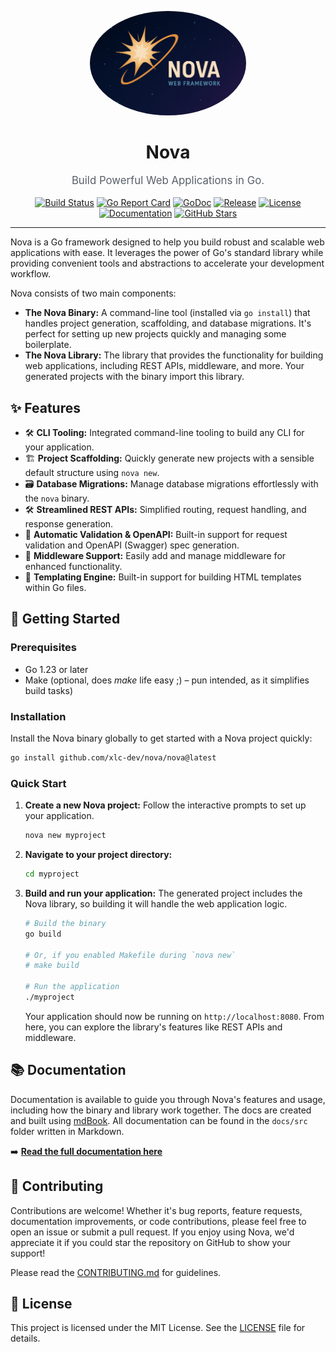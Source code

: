 <p align="center">
  <a href="https://github.com/xlc-dev/nova">
    <img src="./docs/nova.png" alt="Nova Logo" width="250" style="border-radius: 50%;">
  </a>
</p>

<h1 align="center">Nova</h1>

<p align="center" style="font-size: 1.2em; color: #586069;">
  Build Powerful Web Applications in Go.
</p>

<p align="center">
  <a href="https://github.com/xlc-dev/nova/actions"><img src="https://img.shields.io/github/actions/workflow/status/xlc-dev/nova/cicd.yml?branch=main&style=for-the-badge&logo=githubactions&logoColor=white" alt="Build Status"></a>
  <a href="https://goreportcard.com/report/github.com/xlc-dev/nova"><img src="https://goreportcard.com/badge/github.com/xlc-dev/nova" alt="Go Report Card"></a>
  <a href="https://pkg.go.dev/github.com/xlc-dev/nova"><img src="https://img.shields.io/badge/go.dev-reference-007d9c?style=for-the-badge&logo=go&logoColor=white" alt="GoDoc"></a>
  <a href="https://github.com/xlc-dev/nova/releases"><img src="https://img.shields.io/github/v/release/xlc-dev/nova?style=for-the-badge&logo=github&logoColor=white" alt="Release"></a>
  <a href="./LICENSE"><img src="https://img.shields.io/github/license/xlc-dev/nova?style=for-the-badge&color=blue" alt="License"></a>
  <a href="https://xlc-dev.github.io/nova/book"><img src="https://img.shields.io/badge/📖-Documentation-informational?style=for-the-badge" alt="Documentation"></a>
  <a href="https://github.com/xlc-dev/nova/stargazers"><img src="https://img.shields.io/github/stars/xlc-dev/nova?style=for-the-badge&color=gold&logo=github" alt="GitHub Stars"></a>
</p>

---

Nova is a Go framework designed to help you build robust and scalable web applications with ease. It leverages the power of Go's standard library while providing convenient tools and abstractions to accelerate your development workflow.

Nova consists of two main components:

- **The Nova Binary:** A command-line tool (installed via `go install`) that handles project generation, scaffolding, and database migrations. It's perfect for setting up new projects quickly and managing some boilerplate.
- **The Nova Library:** The library that provides the functionality for building web applications, including REST APIs, middleware, and more. Your generated projects with the binary import this library.

## ✨ Features

- 🛠️ **CLI Tooling:** Integrated command-line tooling to build any CLI for your application.
- 🏗️ **Project Scaffolding:** Quickly generate new projects with a sensible default structure using `nova new`.
- 🗃️ **Database Migrations:** Manage database migrations effortlessly with the `nova` binary.
- 🛠️ **Streamlined REST APIs:** Simplified routing, request handling, and response generation.
- 🚧 **Automatic Validation & OpenAPI:** Built-in support for request validation and OpenAPI (Swagger) spec generation.
- 🧩 **Middleware Support:** Easily add and manage middleware for enhanced functionality.
- 📄 **Templating Engine:** Built-in support for building HTML templates within Go files.

## 🚀 Getting Started

### Prerequisites

- Go 1.23 or later
- Make (optional, does _make_ life easy ;) – pun intended, as it simplifies build tasks)

### Installation

Install the Nova binary globally to get started with a Nova project quickly:

```sh
go install github.com/xlc-dev/nova/nova@latest
```

### Quick Start

1.  **Create a new Nova project:**
    Follow the interactive prompts to set up your application.

    ```sh
    nova new myproject
    ```

2.  **Navigate to your project directory:**

    ```sh
    cd myproject
    ```

3.  **Build and run your application:**
    The generated project includes the Nova library, so building it will handle the web application logic.

    ```sh
    # Build the binary
    go build

    # Or, if you enabled Makefile during `nova new`
    # make build

    # Run the application
    ./myproject
    ```

    Your application should now be running on `http://localhost:8080`. From here, you can explore the library's features like REST APIs and middleware.

## 📚 Documentation

Documentation is available to guide you through Nova's features and usage, including how the binary and library work together. The docs are created and built using [mdBook](https://github.com/rust-lang/mdBook). All documentation can be found in the `docs/src` folder written in Markdown.

➡️ **[Read the full documentation here](https://xlc-dev.github.io/nova/book)**

## 🤝 Contributing

Contributions are welcome! Whether it's bug reports, feature requests, documentation improvements, or code contributions, please feel free to open an issue or submit a pull request. If you enjoy using Nova, we'd appreciate it if you could star the repository on GitHub to show your support!

Please read the [CONTRIBUTING.md](./CONTRIBUTING.md) for guidelines.

## 📜 License

This project is licensed under the MIT License. See the [LICENSE](./LICENSE) file for details.
